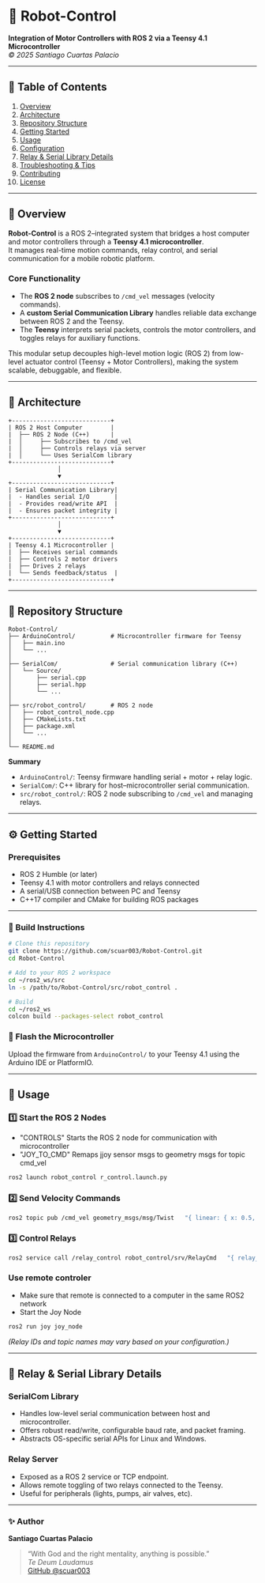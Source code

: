 # 🤖 Robot-Control  
**Integration of Motor Controllers with ROS 2 via a Teensy 4.1 Microcontroller**  
*© 2025 Santiago Cuartas Palacio*

---

## 🧭 Table of Contents  
1. [Overview](#overview)  
2. [Architecture](#architecture)  
3. [Repository Structure](#repository-structure)  
4. [Getting Started](#getting-started)  
5. [Usage](#usage)  
6. [Configuration](#configuration)  
7. [Relay & Serial Library Details](#relay--serial-library-details)  
8. [Troubleshooting & Tips](#troubleshooting--tips)  
9. [Contributing](#contributing)  
10. [License](#license)

---

## 🧩 Overview  
**Robot-Control** is a ROS 2–integrated system that bridges a host computer and motor controllers through a **Teensy 4.1 microcontroller**.  
It manages real-time motion commands, relay control, and serial communication for a mobile robotic platform.

### Core Functionality
- The **ROS 2 node** subscribes to `/cmd_vel` messages (velocity commands).  
- A **custom Serial Communication Library** handles reliable data exchange between ROS 2 and the Teensy.  
- The **Teensy** interprets serial packets, controls the motor controllers, and toggles relays for auxiliary functions.

This modular setup decouples high-level motion logic (ROS 2) from low-level actuator control (Teensy + Motor Controllers), making the system scalable, debuggable, and flexible.

---

## 🧠 Architecture  

```text
+----------------------------+
| ROS 2 Host Computer        |
|  ├── ROS 2 Node (C++)      |
|  │     ├── Subscribes to /cmd_vel
|  │     ├── Controls relays via server
|  │     └── Uses SerialCom library
+----------------------------+
              │
              ▼
+----------------------------+
| Serial Communication Library|
|  - Handles serial I/O       |
|  - Provides read/write API  |
|  - Ensures packet integrity |
+----------------------------+
              │
              ▼
+----------------------------+
| Teensy 4.1 Microcontroller |
|  ├── Receives serial commands
|  ├── Controls 2 motor drivers
|  ├── Drives 2 relays
|  └── Sends feedback/status  |
+----------------------------+
```

---

## 📁 Repository Structure  

```
Robot-Control/
├── ArduinoControl/          # Microcontroller firmware for Teensy
│   ├── main.ino
│   └── ...                  
│
├── SerialCom/               # Serial communication library (C++)
│   └── Source/
│       ├── serial.cpp
│       ├── serial.hpp
│       └── ...
│
├── src/robot_control/       # ROS 2 node
│   ├── robot_control_node.cpp
│   ├── CMakeLists.txt
│   ├── package.xml
│   └── ...
│
└── README.md
```

**Summary**
- `ArduinoControl/`: Teensy firmware handling serial + motor + relay logic.  
- `SerialCom/`: C++ library for host–microcontroller serial communication.  
- `src/robot_control/`: ROS 2 node subscribing to `/cmd_vel` and managing relays.  

---

## ⚙️ Getting Started  

### Prerequisites  
- ROS 2 Humble (or later)  
- Teensy 4.1 with motor controllers and relays connected  
- A serial/USB connection between PC and Teensy  
- C++17 compiler and CMake for building ROS packages  

---

### 🔧 Build Instructions  

```bash
# Clone this repository
git clone https://github.com/scuar003/Robot-Control.git
cd Robot-Control

# Add to your ROS 2 workspace
cd ~/ros2_ws/src
ln -s /path/to/Robot-Control/src/robot_control .

# Build
cd ~/ros2_ws
colcon build --packages-select robot_control
```

### 🧠 Flash the Microcontroller  
Upload the firmware from `ArduinoControl/` to your Teensy 4.1 using the Arduino IDE or PlatformIO.

---

## 🚀 Usage  

### 1️⃣ Start the ROS 2 Nodes 
- "CONTROLS" Starts the ROS 2 node for communication with microcontroller
- "JOY_TO_CMD" Remaps jjoy sensor msgs to geometry msgs for topic cmd_vel
```bash
ros2 launch robot_control r_control.launch.py
```

### 2️⃣ Send Velocity Commands  
```bash
ros2 topic pub /cmd_vel geometry_msgs/msg/Twist   "{ linear: { x: 0.5, y: 0.0, z: 0.0 }, angular: { z: 0.3 } }"
```

### 3️⃣ Control Relays  
```bash
ros2 service call /relay_control robot_control/srv/RelayCmd   "{ relay_id: 1, state: true }"
```
### Use remote controler
- Make sure that remote is connected to a computer in the same ROS2 network
- Start the Joy Node 
```bash
ros2 run joy joy_node
``` 

*(Relay IDs and topic names may vary based on your configuration.)*

---

## 🔌 Relay & Serial Library Details  

### SerialCom Library  
- Handles low-level serial communication between host and microcontroller.  
- Offers robust read/write, configurable baud rate, and packet framing.  
- Abstracts OS-specific serial APIs for Linux and Windows.  


### Relay Server  
- Exposed as a ROS 2 service or TCP endpoint.  
- Allows remote toggling of two relays connected to the Teensy.  
- Useful for peripherals (lights, pumps, air valves, etc).  

---


### ✨ Author  
**Santiago Cuartas Palacio**  
> “With God and the right mentality, anything is possible.”  
> *Te Deum Laudamus*  
[GitHub @scuar003](https://github.com/scuar003)
